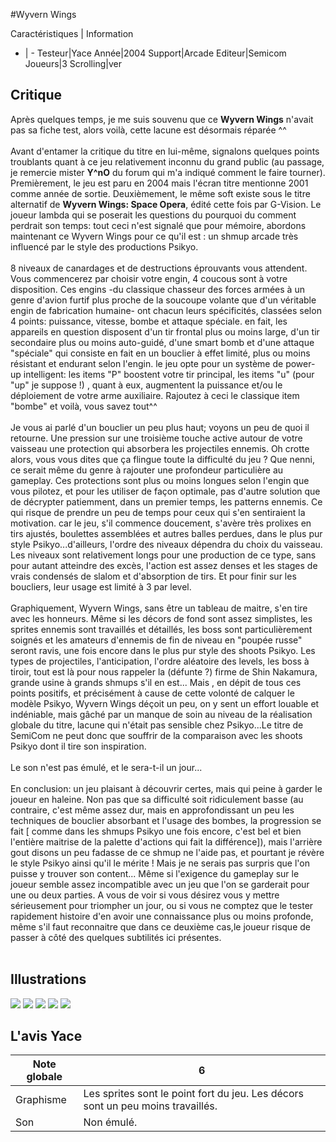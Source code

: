 #Wyvern Wings

Caractéristiques | Information
- | -
Testeur|Yace
Année|2004
Support|Arcade
Editeur|Semicom
Joueurs|3
Scrolling|ver

## Critique
Après quelques temps, je me suis souvenu que ce <b>Wyvern Wings</b> n'avait pas sa fiche test, alors voilà, cette lacune est désormais réparée ^^<br/><br/>Avant d'entamer la critique du titre en lui-même, signalons quelques points troublants quant à ce jeu relativement inconnu du grand public (au passage, je remercie mister <b>Y^nO</b> du forum qui m'a indiqué comment le faire tourner). Premièrement, le jeu est paru en 2004 mais l'écran titre mentionne 2001 comme année de sortie. Deuxièmement, le même soft existe sous le titre alternatif de <b>Wyvern Wings: Space Opera</b>, édité cette fois par G-Vision. Le joueur lambda qui se poserait les questions du pourquoi du comment perdrait son temps: tout ceci n'est signalé que pour mémoire, abordons maintenant ce Wyvern Wings pour ce qu'il est : un shmup arcade très influencé par le style des productions Psikyo.<br/><br/>8 niveaux de canardages et de destructions éprouvants vous attendent. Vous commencerez par choisir votre engin, 4 coucous sont à votre disposition. Ces engins -du classique chasseur des forces armées à un genre d'avion furtif plus proche de la soucoupe volante que d'un véritable engin de fabrication humaine- ont chacun leurs spécificités, classées selon 4 points: puissance, vitesse, bombe et attaque spéciale. en fait, les appareils en question disposent d'un tir frontal plus ou moins large, d'un tir secondaire plus ou moins auto-guidé, d'une smart bomb et d'une attaque "spéciale" qui consiste en fait en un bouclier à effet limité, plus ou moins résistant et endurant selon l'engin. le jeu opte pour un système de power-up intelligent: les items "P" boostent votre tir principal, les items "u" (pour "up" je suppose !) , quant à eux, augmentent la puissance et/ou le déploiement de votre arme auxiliaire. Rajoutez à ceci le classique item "bombe" et voilà, vous savez tout^^<br/><br/>Je vous ai parlé d'un bouclier un peu plus haut; voyons un peu de quoi il retourne. Une pression sur une troisième touche active autour de votre vaisseau une protection qui absorbera les projectiles ennemis. Oh crotte alors, vous vous dites que ça flingue toute la difficulté du jeu ? Que nenni, ce serait même du genre à rajouter une profondeur particulière au gameplay. Ces protections sont plus ou moins longues selon l'engin que vous pilotez, et pour les utiliser de façon optimale, pas d'autre solution que de décrypter patiemment, dans un premier temps, les patterns ennemis. Ce qui risque de prendre un peu de temps pour ceux qui s'en sentiraient la motivation. car le jeu, s'il commence doucement, s'avère très prolixes en tirs ajustés, boulettes assemblées et autres balles perdues, dans le plus pur style Psikyo...d'ailleurs, l'ordre des niveaux dépendra du choix du vaisseau. Les niveaux sont relativement longs pour une production de ce type, sans pour autant atteindre des excès, l'action est assez denses et les stages de vrais condensés de slalom et d'absorption de tirs. Et pour finir sur les boucliers, leur usage est limité à 3 par level.<br/><br/>Graphiquement, Wyvern Wings, sans être un tableau de maitre, s'en tire avec les honneurs. Même si les décors de fond sont assez simplistes, les sprites ennemis sont travaillés et détaillés, les boss sont particulièrement soignés et les amateurs d'ennemis de fin de niveau en "poupée russe" seront ravis, une fois encore dans le plus pur style des shoots Psikyo. Les types de projectiles, l'anticipation, l'ordre aléatoire des levels, les boss à tiroir, tout est là pour nous rappeler la (défunte ?) firme de Shin Nakamura, grande usine à grands shmups s'il en est... Mais , en dépit de tous ces points positifs, et précisément à cause de cette volonté de calquer le modèle Psikyo, Wyvern Wings déçoit un peu, on y sent un effort louable et indéniable, mais gâché par un manque de soin au niveau de la réalisation globale du titre, lacune qui n'était pas sensible chez Psikyo...Le titre de SemiCom ne peut donc que souffrir de la comparaison avec les shoots Psikyo dont il tire son inspiration.<br/><br/>Le son n'est pas émulé, et le sera-t-il un jour...<br/><br/>En conclusion: un jeu plaisant à découvrir certes, mais qui peine à garder le joueur en haleine. Non pas que sa difficulté soit ridiculement basse (au contraire, c'est même assez dur, mais en approfondissant un peu les techniques de bouclier absorbant et l'usage des bombes, la progression se fait [ comme dans les shmups Psikyo une fois encore, c'est bel et bien l'entière maitrise de la palette d'actions qui fait la différence]), mais l'arrière gout disons un peu fadasse de ce shmup ne l'aide pas, et pourtant je révère le style Psikyo ainsi qu'il le mérite ! Mais je ne serais pas surpris que l'on puisse y trouver son content... Même si l'exigence du gameplay sur le joueur semble assez incompatible avec un jeu que l'on se garderait pour une ou deux parties. A vous de voir si vous désirez vous y mettre sérieusement pour triompher un jour, ou si vous ne comptez que le tester rapidement histoire d'en avoir une connaissance plus ou moins profonde, même s'il faut reconnaitre que dans ce deuxième cas,le joueur risque de passer à côté des quelques subtilités ici présentes.<br/><br/>

## Illustrations
![](http://www.shmup.com/images/thumbs/img_fiche_1_1161.png)
![](http://www.shmup.com/images/thumbs/img_fiche_2_1161.png)
![](http://www.shmup.com/images/thumbs/img_fiche_3_1161.png)
![](http://www.shmup.com/images/thumbs/img_fiche_4_1161.png)
![](http://www.shmup.com/images/thumbs/img_fiche_5_1161.png)

## L'avis Yace
Note globale|6
-|-
Graphisme|Les sprites sont le point fort du jeu. Les décors sont un peu moins travaillés.
Son|Non émulé.
